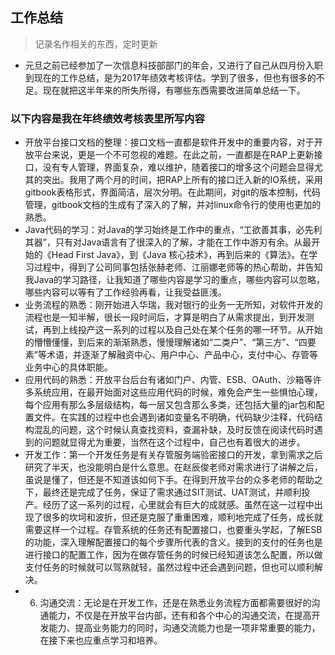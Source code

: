 ## 工作总结
> 记录名作相关的东西，定时更新

* 元旦之前已经参加了一次信息科技部部门的年会，又进行了自己从四月份入职到现在的工作总结，是为2017年绩效考核评估。学到了很多，但也有很多的不足。现在就把这半年来的所失所得，有哪些东西需要改进简单总结一下。

### 以下内容是我在年终绩效考核表里所写内容
* 开放平台接口文档的整理：接口文档一直都是软件开发中的重要内容，对于开放平台来说，更是一个不可忽视的难题。在此之前，一直都是在RAP上更新接口，没有专人管理，界面复杂，难以维护，随着接口的增多这个问题会显得尤其的突出。我用了两个月的时间，把RAP上所有的接口迁入新的IO系统，采用gitbook表格形式，界面简洁，层次分明。在此期间，对git的版本控制，代码管理，gitbook文档的生成有了深入的了解，并对linux命令行的使用也更加的熟悉。
* Java代码的学习：对Java的学习始终是工作中的重点，“工欲善其事，必先利其器”，只有对Java语言有了很深入的了解，才能在工作中游刃有余。从最开始的《Head First Java》，到《Java 核心技术》，再到后来的《算法》。在学习过程中，得到了公司同事包括张赫老师、江丽娜老师等的热心帮助，并告知我Java的学习路径，让我知道了哪些内容是学习的重点，哪些内容可以忽略，哪些内容可以等有了工作经验再看，让我受益匪浅。
* 业务流程的熟悉：刚开始进入华瑞，我对银行的业务一无所知，对软件开发的流程也是一知半解，很长一段时间后，才算是明白了从需求提出，到开发测试，再到上线投产这一系列的过程以及自己处在某个任务的哪一环节。从开始的懵懵懂懂，到后来的渐渐熟悉，慢慢理解诸如“二类户”、“第三方”、“四要素”等术语，并逐渐了解融资中心、用户中心、产品中心，支付中心、存管等业务中心的具体职能。
* 应用代码的熟悉：开放平台后台有诸如门户、内管、ESB、OAuth、沙箱等许多系统应用，在最开始面对这些应用代码的时候，难免会产生一些惧怕心理，每个应用有那么多层级结构，每一层又包含那么多类，还包括大量的jar包和配置文件。在实践的过程中也会遇到诸如变量名不明确，代码缺少注释，代码结构混乱的问题，这个时候认真查找资料，查漏补缺，及时反馈在阅读代码时遇到的问题就显得尤为重要，当然在这个过程中，自己也有着很大的进步。
* 开发工作：第一个开发任务是有关存管服务端验密接口的开发，拿到需求之后研究了半天，也没能明白是什么意思。在赵辰俊老师对需求进行了讲解之后，虽说是懂了，但还是不知道该如何下手。在得到开放平台的众多老师的帮助之下，最终还是完成了任务，保证了需求通过SIT测试、UAT测试，并顺利投产。经历了这一系列的过程，心里就会有巨大的成就感。虽然在这一过程中出现了很多的坎坷和波折，但还是克服了重重困难，顺利地完成了任务，成长就需要这样一个过程。存管系统的任务还有配置接口，也要重头学起，了解ESB的功能，深入理解配置接口的每个步骤所代表的含义。接到的支付的任务也是进行接口的配置工作，因为在做存管任务的时候已经知道该怎么配置，所以做支付任务的时候就可以驾熟就轻，虽然过程中还会遇到问题，但也可以顺利解决。
* 6.	沟通交流：无论是在开发工作，还是在熟悉业务流程方面都需要很好的沟通能力，不仅是在开放平台内部，还有和各个中心的沟通交流，在提高开发能力、提高业务能力的同时，沟通交流能力也是一项非常重要的能力，在接下来也应重点学习和培养。
